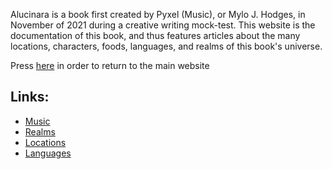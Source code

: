 Alucinara is a book first created by Pyxel (Music), or Mylo J. Hodges, in November of 2021 during a creative writing mock-test. This website is the documentation of this book, and thus features articles about the many locations, characters, foods, languages, and realms of this book's universe.

Press [here](https://www.pyxelm.xyz/) in order to return to the main website

## Links:
- [Music](music/music.md)
- [Realms](realms/realms.md)
- [Locations](tags/locations)
- [Languages](tags/languages)
